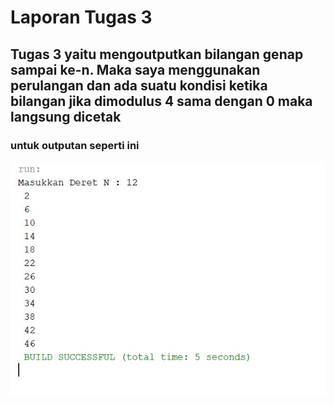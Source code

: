 # Laporan Tugas 3

## Tugas 3 yaitu mengoutputkan bilangan genap sampai ke-n. Maka saya menggunakan perulangan dan ada suatu kondisi ketika bilangan jika dimodulus 4 sama dengan 0 maka langsung dicetak
### untuk outputan seperti ini
<img src= "3.jpg" >